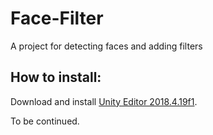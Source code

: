 # Face-Filter
 A project for detecting faces and adding filters

## How to install:
Download and install [Unity Editor 2018.4.19f1](https://beta.unity3d.com/download/459f70f82ea4/Windows64EditorInstaller/UnitySetup64.exe?_ga=2.70903251.2121915398.1584923885-116212852.1584923885).

To be continued.
